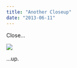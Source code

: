 ```yaml
---
title: "Another Closeup"
date: "2013-06-11"
---
```


Close…

![](images/tumblr_inline_mo8dclIV6Y1qz4rgp.jpg)

…up.
